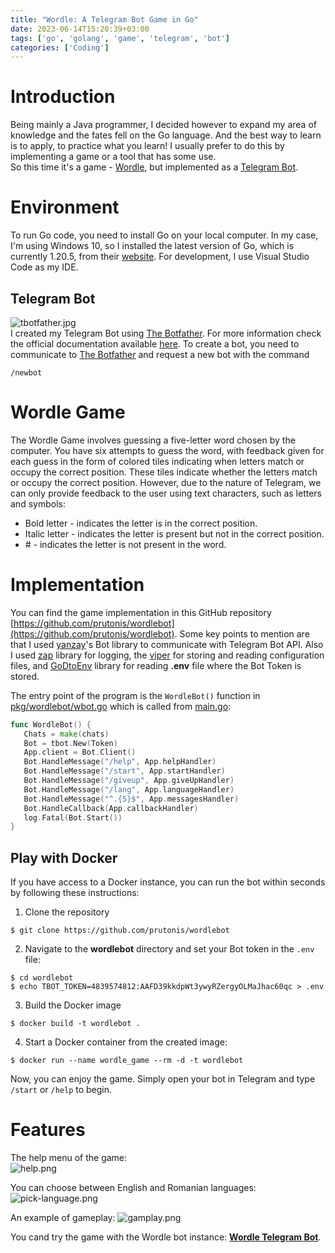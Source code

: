 ```yaml
---
title: "Wordle: A Telegram Bot Game in Go"
date: 2023-06-14T15:20:39+03:00
tags: ['go', 'golang', 'game', 'telegram', 'bot']
categories: ['Coding']
---
```


# Introduction
Being mainly a Java programmer, I decided however to expand my area of knowledge and the fates fell on the Go language. 
And the best way to learn is to apply, to practice what you learn!
I usually prefer to do this by implementing a game or a tool that has some use.  
So this time it's a game - [Wordle](https://en.wikipedia.org/wiki/Wordle), but implemented as a [Telegram Bot](https://core.telegram.org/bots).

# Environment
To run Go code, you need to install Go on your local computer. In my case, I'm using Windows 10, so I installed the latest version of Go, which is currently 1.20.5, from their [website](https://go.dev/dl/). For development, I use Visual Studio Code as my IDE.

## Telegram Bot
![tbotfather.jpg](https://i.postimg.cc/V6fk4Rgj/tbotfather.jpg)  
I created my Telegram Bot using [The Botfather](https://t.me/botfather). 
For more information check the official documentation available [here](https://core.telegram.org/bots/tutorial). 
To create a bot, you need to communicate to [The Botfather](https://t.me/botfather) and request a new bot with the command  
```
/newbot
```

# Wordle Game
The Wordle Game involves guessing a five-letter word chosen by the computer. You have six attempts to guess the word, with feedback given for each guess in the form of colored tiles indicating when letters match or occupy the correct position. These tiles indicate whether the letters match or occupy the correct position. However, due to the nature of Telegram, we can only provide feedback to the user using text characters, such as letters and symbols:
 - Bold letter - indicates the letter is in the correct position.
 - Italic letter - indicates the letter is present but not in the correct position.
 - \# - indicates the letter is not present in the word.

 # Implementation
 You can find the game implementation in this GitHub repository [https://github.com/prutonis/wordlebot](https://github.com/prutonis/wordlebot).
 Some key points to mention are that I used [yanzay](https://github.com/yanzay/tbot/)'s Bot library to communicate with Telegram Bot API. Also I used [zap](https://pkg.go.dev/go.uber.org/zap) library for logging, the [viper](https://github.com/spf13/viper) for storing and reading configuration files, and [GoDtoEnv](https://github.com/joho/godotenv) library for reading **.env** file where the Bot Token is stored.  
 
The entry point of the program is the `WordleBot()` function in [pkg/wordlebot/wbot.go](https://github.com/prutonis/wordlebot/blob/20c38a16c3c2749d987da2182bf64af74d332d5e/pkg/wordlebot/wbot.go) which is called from [main.go](https://github.com/prutonis/wordlebot/blob/20c38a16c3c2749d987da2182bf64af74d332d5e/main.go):
 ```Go
 func WordleBot() {
	Chats = make(chats)
	Bot = tbot.New(Token)
	App.client = Bot.Client()
	Bot.HandleMessage("/help", App.helpHandler)
	Bot.HandleMessage("/start", App.startHandler)
	Bot.HandleMessage("/giveup", App.giveUpHandler)
	Bot.HandleMessage("/lang", App.languageHandler)
	Bot.HandleMessage("^.{5}$", App.messagesHandler)
	Bot.HandleCallback(App.callbackHandler)
	log.Fatal(Bot.Start())
}
 ```
## Play with Docker
If you have access to a Docker instance, you can run the bot within seconds by following these instructions:
 1. Clone the repository
 ```git
$ git clone https://github.com/prutonis/wordlebot
 ```
 2. Navigate to the **wordlebot** directory and set your Bot token in the `.env` file:
 ```
 $ cd wordlebot
 $ echo TBOT_TOKEN=4839574812:AAFD39kkdpWt3ywyRZergyOLMaJhac60qc > .env
 ```
 3. Build the Docker image
 ```
 $ docker build -t wordlebot .
 ```
 4. Start a Docker container from the created image:
 ```
 $ docker run --name wordle_game --rm -d -t wordlebot
 ```
 Now, you can enjoy the game. Simply open your bot in Telegram and type `/start` or `/help` to begin.


# Features
The help menu of the game:  
![help.png](https://i.postimg.cc/jdkN5c03/help.png)

You can choose between English and Romanian languages:
![pick-language.png](https://i.postimg.cc/t4ChXzR7/pick-language.png)

An example of gameplay:
![gamplay.png](https://i.postimg.cc/fWYPpx0q/gameplay.png)

You cand try the game with the Wordle bot instance: **[Wordle Telegram Bot](https://t.me/twordle_bot)**.
